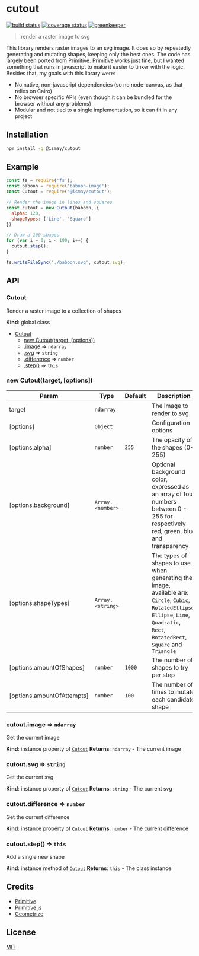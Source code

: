 # cutout

[![build status][build-badge]][build-url]
[![coverage status][coverage-badge]][coverage-url]
[![greenkeeper][greenkeeper-badge]][greenkeeper-url]

> render a raster image to svg

This library renders raster images to an svg image. It does so by repeatedly generating and mutating shapes, keeping only the best ones. The code has largely been ported from [Primitive](https://github.com/fogleman/primitive). Primitive works just fine, but I wanted something that runs in javascript to make it easier to tinker with the logic. Besides that, my goals with this library were:

- No native, non-javascript dependencies (so no node-canvas, as that relies on Cairo)
- No browser specific APIs (even though it can be bundled for the browser without any problems)
- Modular and not tied to a single implementation, so it can fit in any project

## Installation

```bash
npm install -g @ismay/cutout
```

## Example

```javascript
const fs = require('fs');
const baboon = require('baboon-image');
const Cutout = require('@ismay/cutout');

// Render the image in lines and squares
const cutout = new Cutout(baboon, {
  alpha: 128,
  shapeTypes: ['Line', 'Square']
})

// Draw a 100 shapes
for (var i = 0; i < 100; i++) {
  cutout.step();
}

fs.writeFileSync('./baboon.svg', cutout.svg);
```

## API

### Cutout
Render a raster image to a collection of shapes

**Kind**: global class

* [Cutout](#Cutout)
    * [new Cutout(target, [options])](#new_Cutout_new)
    * [.image](#Cutout+image) ⇒ <code>ndarray</code>
    * [.svg](#Cutout+svg) ⇒ <code>string</code>
    * [.difference](#Cutout+difference) ⇒ <code>number</code>
    * [.step()](#Cutout+step) ⇒ <code>this</code>

<a name="new_Cutout_new"></a>

### new Cutout(target, [options])

| Param | Type | Default | Description |
| --- | --- | --- | --- |
| target | <code>ndarray</code> |  | The image to render to svg |
| [options] | <code>Object</code> |  | Configuration options |
| [options.alpha] | <code>number</code> | <code>255</code> | The opacity of the shapes (0-255) |
| [options.background] | <code>Array.&lt;number&gt;</code> |  | Optional background color, expressed as an array of four numbers between 0 - 255 for respectively red, green, blue and transparency |
| [options.shapeTypes] | <code>Array.&lt;string&gt;</code> |  | The types of shapes to use when generating the image, available are: `Circle`, `Cubic`, `RotatedEllipse`, `Ellipse`, `Line`, `Quadratic`, `Rect`, `RotatedRect`, `Square` and `Triangle` |
| [options.amountOfShapes] | <code>number</code> | <code>1000</code> | The number of shapes to try per step |
| [options.amountOfAttempts] | <code>number</code> | <code>100</code> | The number of times to mutate each candidate shape |

<a name="Cutout+image"></a>

### cutout.image ⇒ <code>ndarray</code>
Get the current image

**Kind**: instance property of [<code>Cutout</code>](#Cutout)
**Returns**: <code>ndarray</code> - The current image
<a name="Cutout+svg"></a>

### cutout.svg ⇒ <code>string</code>
Get the current svg

**Kind**: instance property of [<code>Cutout</code>](#Cutout)
**Returns**: <code>string</code> - The current svg
<a name="Cutout+difference"></a>

### cutout.difference ⇒ <code>number</code>
Get the current difference

**Kind**: instance property of [<code>Cutout</code>](#Cutout)
**Returns**: <code>number</code> - The current difference
<a name="Cutout+step"></a>

### cutout.step() ⇒ <code>this</code>
Add a single new shape

**Kind**: instance method of [<code>Cutout</code>](#Cutout)
**Returns**: <code>this</code> - The class instance

## Credits

- [Primitive](https://github.com/fogleman/primitive)
- [Primitive.js](https://github.com/ondras/primitive.js)
- [Geometrize](https://github.com/Tw1ddle/geometrize-haxe)

## License

[MIT](http://ismay.mit-license.org/)

[build-badge]: https://travis-ci.org/ismay/cutout.svg?branch=master
[build-url]: https://travis-ci.org/ismay/cutout
[greenkeeper-badge]: https://badges.greenkeeper.io/ismay/cutout.svg
[greenkeeper-url]: https://greenkeeper.io/
[coverage-badge]: https://coveralls.io/repos/github/ismay/cutout/badge.svg?branch=master
[coverage-url]: https://coveralls.io/github/ismay/cutout?branch=master
